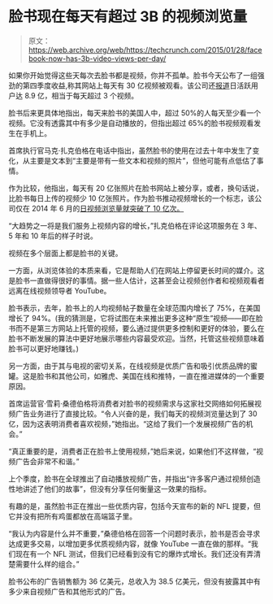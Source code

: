 # 脸书现在每天有超过 3B 的视频浏览量

> 原文：<https://web.archive.org/web/https://techcrunch.com/2015/01/28/facebook-now-has-3b-video-views-per-day/>

如果你开始觉得这些天每次去脸书都是视频，你并不孤单。脸书今天公布了一组强劲的第四季度收益,称其网站上每天有 30 亿视频被观看。该公司还[报道](https://web.archive.org/web/20230404150500/http://files.shareholder.com/downloads/AMDA-NJ5DZ/3906975892x0x805520/2D74EDCA-E02A-420B-A262-BC096264BB93/FB_Q414EarningsSlides20150128.pdf)日活跃用户达 8.9 亿，相当于每天超过 3 个视频。

脸书后来更具体地指出，每天来脸书的美国人中，超过 50%的人每天至少看一个视频。它没有透露其中有多少是自动播放的，但指出超过 65%的脸书视频观看发生在手机上。

首席执行官马克·扎克伯格在电话中指出，虽然脸书的使用在过去十年中发生了变化，从主要是文本到“主要是带有一些文本和视频的照片”，但他可能有点低估了事情。

作为比较，他指出，每天有 20 亿张照片在脸书网站上被分享，或者，换句话说，比脸书每日上传的视频少 10 亿张照片。作为脸书推动视频增长的一个标志，该公司仅在 2014 年 6 月的[日视频浏览量就突破了 10 亿次。](https://web.archive.org/web/20230404150500/http://newsroom.fb.com/news/2014/09/the-latest-on-facebook-video/)

“大趋势之一将是我们服务上视频内容的增长，”扎克伯格在评论这项服务在 3 年、5 年和 10 年后的样子时说。

视频在多个层面上都是脸书的关键。

一方面，从浏览体验的本质来看，它是帮助人们在网站上停留更长时间的媒介。这是脸书一直做得很好的事情。据一些人估计，这甚至会让视频创作者和视频观看者远离在线视频领导者 YouTube。

脸书表示，去年，脸书上的人均视频帖子数量在全球范围内增长了 75%，在美国增长了 94%。(我的猜测是，它将试图在未来推出更多这种“原生”视频——即在脸书而不是第三方网站上托管的视频，要么通过提供更多控制和更好的体验，要么在脸书不断发展的算法中更好地展示哪些内容最受欢迎。当然，托管这些视频意味着脸书可以更好地赚钱。)

另一方面，由于其与电视的密切关系，在线视频是优质广告和吸引优质品牌的蜜罐。这是脸书和其他公司，如雅虎、美国在线和推特，一直在推进媒体的一个重要原因。

首席运营官·雪莉·桑德伯格将消费者对脸书的视频需求与这家社交网络如何拓展视频广告业务进行了直接比较。“令人兴奋的是，我们每天的视频浏览量达到了 30 亿，因为这表明消费者喜欢视频，”她指出。“这给了我们一个发展视频广告的机会。”

“真正重要的是，消费者正在脸书上使用视频，”她后来说，如果他们不这样做，“视频广告会非常不和谐。”

上个季度，脸书在全球推出了自动播放视频广告，并指出“许多客户通过视频创造性地讲述了他们的故事”，但没有分享任何衡量这一效果的指标。

有趣的是，虽然脸书正在推出一些优质内容，包括今天宣布的新的 NFL 提要，但它并没有把所有鸡蛋都放在高端篮子里。

“我认为内容是什么并不重要，”桑德伯格在回答一个问题时表示，脸书是否会寻求达成更多交易，以增加更多优质视频内容，就像 YouTube 一直在做的那样。“我们现在有一个 NFL 测试，但我们已经看到没有它的爆炸式增长。我们还没有弄清楚需要什么样的组合。”

脸书公布的广告销售额为 36 亿美元，总收入为 38.5 亿美元，但没有披露其中有多少来自视频广告和其他形式的广告。